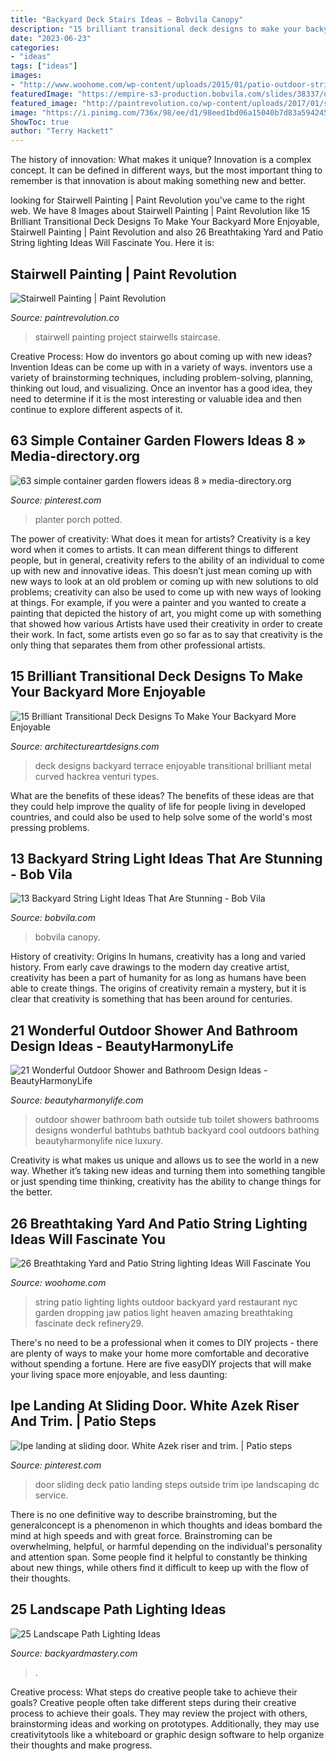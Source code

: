 ```yaml
---
title: "Backyard Deck Stairs Ideas ~ Bobvila Canopy"
description: "15 brilliant transitional deck designs to make your backyard more enjoyable"
date: "2023-06-23"
categories:
- "ideas"
tags: ["ideas"]
images:
- "http://www.woohome.com/wp-content/uploads/2015/01/patio-outdoor-string-lights-woohome-9.jpg"
featuredImage: "https://empire-s3-production.bobvila.com/slides/38337/original/outdoor_pool_canopy_string_lights.jpg?1594324239"
featured_image: "http://paintrevolution.co/wp-content/uploads/2017/01/stairwell-ideas-staircase-decorating-idea-staircase-contemporary-with-stairwell-ideas-d-armed-wall-sconces-stairwell-wall-painting-ideas.jpg"
image: "https://i.pinimg.com/736x/98/ee/d1/98eed1bd06a15040b7d83a5942451da9--outside-patio-deck-patio.jpg"
ShowToc: true
author: "Terry Hackett"
---
```



The history of innovation: What makes it unique?
Innovation is a complex concept. It can be defined in different ways, but the most important thing to remember is that innovation is about making something new and better.

	

		
looking for Stairwell Painting | Paint Revolution you've came to the right web. We have 8 Images about Stairwell Painting | Paint Revolution like 15 Brilliant Transitional Deck Designs To Make Your Backyard More Enjoyable, Stairwell Painting | Paint Revolution and also 26 Breathtaking Yard and Patio String lighting Ideas Will Fascinate You. Here it is:
		
    
## Stairwell Painting | Paint Revolution

<img loading=lazy src="http://paintrevolution.co/wp-content/uploads/2017/01/stairwell-ideas-staircase-decorating-idea-staircase-contemporary-with-stairwell-ideas-d-armed-wall-sconces-stairwell-wall-painting-ideas.jpg" onerror="this.onerror=null;this.src='https://tse3.mm.bing.net/th?id=OIP.z7ddGfDbAW8-btOBeI9NWAHaLH&amp;pid=15.1';" alt="Stairwell Painting | Paint Revolution">

_Source: paintrevolution.co_

>stairwell painting project stairwells staircase. 

	

Creative Process: How do inventors go about coming up with new ideas?
Invention Ideas can be come up with in a variety of ways. inventors use a variety of brainstorming techniques, including problem-solving, planning, thinking out loud, and visualizing. Once an inventor has a good idea, they need to determine if it is the most interesting or valuable idea and then continue to explore different aspects of it.

    
## 63 Simple Container Garden Flowers Ideas 8 » Media-directory.org

<img loading=lazy src="https://i.pinimg.com/736x/97/69/ee/9769ee722d57957446bb5c4d3212119a.jpg" onerror="this.onerror=null;this.src='https://tse2.mm.bing.net/th?id=OIP.gJi4blD850DYWWSeqcwB1wHaNJ&amp;pid=15.1';" alt="63 simple container garden flowers ideas 8 » media-directory.org">

_Source: pinterest.com_

>planter porch potted. 

	

The power of creativity: What does it mean for artists?
Creativity is a key word when it comes to artists. It can mean different things to different people, but in general, creativity refers to the ability of an individual to come up with new and innovative ideas. This doesn’t just mean coming up with new ways to look at an old problem or coming up with new solutions to old problems; creativity can also be used to come up with new ways of looking at things. For example, if you were a painter and you wanted to create a painting that depicted the history of art, you might come up with something that showed how various Artists have used their creativity in order to create their work. In fact, some artists even go so far as to say that creativity is the only thing that separates them from other professional artists.

    
## 15 Brilliant Transitional Deck Designs To Make Your Backyard More Enjoyable

<img loading=lazy src="https://www.architectureartdesigns.com/wp-content/uploads/2015/04/15-Brilliant-Transitional-Deck-Designs-To-Make-Your-Backyard-More-Enjoyable-5-630x355.jpg" onerror="this.onerror=null;this.src='https://tse1.mm.bing.net/th?id=OIP.A2DZhfsbe47odwucQtWvagHaEL&amp;pid=15.1';" alt="15 Brilliant Transitional Deck Designs To Make Your Backyard More Enjoyable">

_Source: architectureartdesigns.com_

>deck designs backyard terrace enjoyable transitional brilliant metal curved hackrea venturi types. 

	

What are the benefits of these ideas?
The benefits of these ideas are that they could help improve the quality of life for people living in developed countries, and could also be used to help solve some of the world's most pressing problems.

    
## 13 Backyard String Light Ideas That Are Stunning - Bob Vila

<img loading=lazy src="https://empire-s3-production.bobvila.com/slides/38337/original/outdoor_pool_canopy_string_lights.jpg?1594324239" onerror="this.onerror=null;this.src='https://tse2.mm.bing.net/th?id=OIP.CRGx_4fR8SYDwzUpVLkO_AHaFX&amp;pid=15.1';" alt="13 Backyard String Light Ideas That Are Stunning - Bob Vila">

_Source: bobvila.com_

>bobvila canopy. 

	

History of creativity: Origins
In humans, creativity has a long and varied history. From early cave drawings to the modern day creative artist, creativity has been a part of humanity for as long as humans have been able to create things. The origins of creativity remain a mystery, but it is clear that creativity is something that has been around for centuries.

    
## 21 Wonderful Outdoor Shower And Bathroom Design Ideas - BeautyHarmonyLife

<img loading=lazy src="http://beautyharmonylife.com/wp-content/uploads/2013/10/4f4b317fb94ab.jpg" onerror="this.onerror=null;this.src='https://tse3.mm.bing.net/th?id=OIP.hkbEkrtD6laufFW0J3wJYQHaLI&amp;pid=15.1';" alt="21 Wonderful Outdoor Shower and Bathroom Design Ideas - BeautyHarmonyLife">

_Source: beautyharmonylife.com_

>outdoor shower bathroom bath outside tub toilet showers bathrooms designs wonderful bathtubs bathtub backyard cool outdoors bathing beautyharmonylife nice luxury. 

	

Creativity is what makes us unique and allows us to see the world in a new way. Whether it’s taking new ideas and turning them into something tangible or just spending time thinking, creativity has the ability to change things for the better.

    
## 26 Breathtaking Yard And Patio String Lighting Ideas Will Fascinate You

<img loading=lazy src="http://www.woohome.com/wp-content/uploads/2015/01/patio-outdoor-string-lights-woohome-9.jpg" onerror="this.onerror=null;this.src='https://tse2.mm.bing.net/th?id=OIP.f3Ll3vZpi46Na-5bYtcbSgHaJ4&amp;pid=15.1';" alt="26 Breathtaking Yard and Patio String lighting Ideas Will Fascinate You">

_Source: woohome.com_

>string patio lighting lights outdoor backyard yard restaurant nyc garden dropping jaw patios light heaven amazing breathtaking fascinate deck refinery29. 

	

There's no need to be a professional when it comes to DIY projects - there are plenty of ways to make your home more comfortable and decorative without spending a fortune. Here are five easyDIY projects that will make your living space more enjoyable, and less daunting: 

    
## Ipe Landing At Sliding Door. White Azek Riser And Trim. | Patio Steps

<img loading=lazy src="https://i.pinimg.com/736x/98/ee/d1/98eed1bd06a15040b7d83a5942451da9--outside-patio-deck-patio.jpg" onerror="this.onerror=null;this.src='https://tse3.mm.bing.net/th?id=OIP.Zl4w9m7s_1uAZ2ldufprSQHaJ3&amp;pid=15.1';" alt="Ipe landing at sliding door. White Azek riser and trim. | Patio steps">

_Source: pinterest.com_

>door sliding deck patio landing steps outside trim ipe landscaping dc service. 

	

There is no one definitive way to describe brainstroming, but the generalconcept is a phenomenon in which thoughts and ideas bombard the mind at high speeds and with great force. Brainstroming can be overwhelming, helpful, or harmful depending on the individual's personality and attention span. Some people find it helpful to constantly be thinking about new things, while others find it difficult to keep up with the flow of their thoughts.

    
## 25 Landscape Path Lighting Ideas

<img loading=lazy src="https://backyardmastery.com/wp-content/uploads/2018/07/12-landscape-path-lighting.jpg" onerror="this.onerror=null;this.src='https://tse1.mm.bing.net/th?id=OIP.5VplijFXo_IVi0P1tBC6kQHaLI&amp;pid=15.1';" alt="25 Landscape Path Lighting Ideas">

_Source: backyardmastery.com_

>. 

	

Creative process: What steps do creative people take to achieve their goals?
Creative people often take different steps during their creative process to achieve their goals. They may review the project with others, brainstorming ideas and working on prototypes. Additionally, they may use creativitytools like a whiteboard or graphic design software to help organize their thoughts and make progress.

